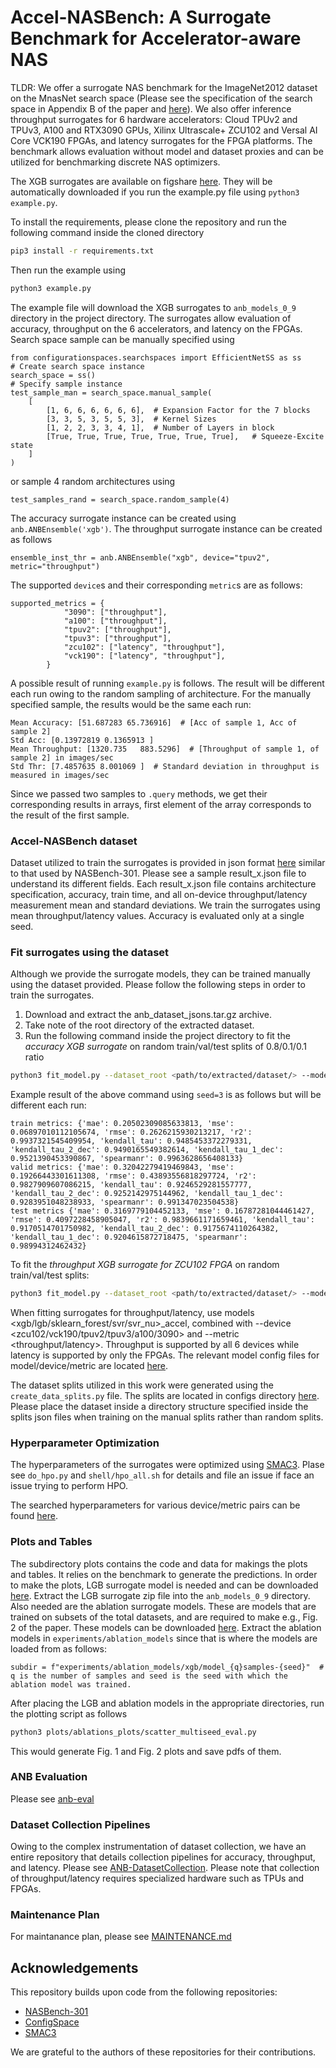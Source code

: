 # Accel-NASBench: A Surrogate Benchmark for Accelerator-aware NAS
TLDR: We offer a surrogate NAS benchmark for the ImageNet2012 dataset on the MnasNet search space (Please see the specification of the search space in Appendix B of the paper and [here](https://github.com/afzalxo/Accel-NASBench/blob/master/configurationspaces/configuration_space_writer.py)). We also offer inference throughput surrogates for 6 hardware accelerators: Cloud TPUv2 and TPUv3, A100 and RTX3090 GPUs, Xilinx Ultrascale+ ZCU102 and Versal AI Core VCK190 FPGAs, and latency surrogates for the FPGA platforms. The benchmark allows evaluation without model and dataset proxies and can be utilized for benchmarking discrete NAS optimizers.

The XGB surrogates are available on figshare [here](https://figshare.com/ndownloader/files/40109821). They will be automatically downloaded if you run the example.py file using `python3 example.py`. 

To install the requirements, please clone the repository and run the following command inside the cloned directory

``` bash
pip3 install -r requirements.txt
```

Then run the example using

``` bash
python3 example.py
```

The example file will download the XGB surrogates to `anb_models_0_9` directory in the project directory. The surrogates allow evaluation of accuracy, throughput on the 6 accelerators, and latency on the FPGAs. Search space sample can be manually specified using

``` python3
from configurationspaces.searchspaces import EfficientNetSS as ss
# Create search space instance
search_space = ss()
# Specify sample instance
test_sample_man = search_space.manual_sample(
    [
        [1, 6, 6, 6, 6, 6, 6],  # Expansion Factor for the 7 blocks
        [3, 3, 5, 3, 5, 5, 3],  # Kernel Sizes
        [1, 2, 2, 3, 3, 4, 1],  # Number of Layers in block
        [True, True, True, True, True, True, True],   # Squeeze-Excite state
    ]
)
```

or sample 4 random architectures using

``` python3
test_samples_rand = search_space.random_sample(4)
```

The accuracy surrogate instance can be created using `anb.ANBEnsemble('xgb')`. The throughput surrogate instance can be created as follows

``` python3
ensemble_inst_thr = anb.ANBEnsemble("xgb", device="tpuv2", metric="throughput")
```

The supported `device`s and their corresponding `metric`s are as follows:

``` python3
supported_metrics = {
            "3090": ["throughput"],
            "a100": ["throughput"],
            "tpuv2": ["throughput"],
            "tpuv3": ["throughput"],
            "zcu102": ["latency", "throughput"],
            "vck190": ["latency", "throughput"],
        }
```

A possible result of running `example.py` is follows. The result will be different each run owing to the random sampling of architecture. For the manually specified sample, the results would be the same each run:

``` python3
Mean Accuracy: [51.687283 65.736916]  # [Acc of sample 1, Acc of sample 2]
Std Acc: [0.13972819 0.1365913 ]
Mean Throughput: [1320.735   883.5296]  # [Throughput of sample 1, of sample 2] in images/sec
Std Thr: [7.4857635 8.001069 ]  # Standard deviation in throughput is measured in images/sec
```

Since we passed two samples to `.query` methods, we get their corresponding results in arrays, first element of the array corresponds to the result of the first sample. 

### Accel-NASBench dataset
Dataset utilized to train the surrogates is provided in json format [here](https://github.com/afzalxo/Accel-NASBench/tree/master/anb_dataset) similar to that used by NASBench-301. Please see a sample result_x.json file to understand its different fields. Each result_x.json file contains architecture specification, accuracy, train time, and all on-device throughput/latency measurement mean and standard deviations. We train the surrogates using mean throughput/latency values. Accuracy is evaluated only at a single seed.

### Fit surrogates using the dataset
Although we provide the surrogate models, they can be trained manually using the dataset provided. Please follow the following steps in order to train the surrogates.
1. Download and extract the anb_dataset_jsons.tar.gz archive.
2. Take note of the root directory of the extracted dataset.
3. Run the following command inside the project directory to fit the _accuracy XGB surrogate_ on random train/val/test splits of 0.8/0.1/0.1 ratio
``` bash
python3 fit_model.py --dataset_root <path/to/extracted/dataset/> --model xgb --model_config_path ./configs/model_configs/gradient_boosting/xgb_configspace.json --data_config_path configs/data_configs/nb_fpga.json --log_dir experiments/ --seed <seed>
```

Example result of the above command using `seed=3` is as follows but will be different each run:

``` python3
train metrics: {'mae': 0.20502309085633813, 'mse': 0.06897010112105674, 'rmse': 0.2626215930213217, 'r2': 0.9937321545409954, 'kendall_tau': 0.9485453372279331, 'kendall_tau_2_dec': 0.9490165549382614, 'kendall_tau_1_dec': 0.9521390453390867, 'spearmanr': 0.9963628656408133}
valid metrics: {'mae': 0.32042279419469843, 'mse': 0.19266443301611308, 'rmse': 0.43893556818297724, 'r2': 0.9827909607086215, 'kendall_tau': 0.9246529281557777, 'kendall_tau_2_dec': 0.9252142975144962, 'kendall_tau_1_dec': 0.9283951048238933, 'spearmanr': 0.991347023504538}
test metrics {'mae': 0.3169779104452133, 'mse': 0.16787281044461427, 'rmse': 0.4097228458905047, 'r2': 0.9839661171659461, 'kendall_tau': 0.9170514701750982, 'kendall_tau_2_dec': 0.9175674110264382, 'kendall_tau_1_dec': 0.9204615872718475, 'spearmanr': 0.98994312462432}
```

To fit the _throughput XGB surrogate for ZCU102 FPGA_ on random train/val/test splits:
``` bash
python3 fit_model.py --dataset_root <path/to/extracted/dataset/> --model xgb_accel --device zcu102 --metric throughput --model_config_path ./configs/model_configs/gradient_boosting/xgb_accel_zcu102_throughput_configspace.json --data_config_path configs/data_configs/nb_fpga.json --log_dir experiments/ --seed <seed>
```

When fitting surrogates for throughput/latency, use models <xgb/lgb/sklearn_forest/svr/svr_nu>\_accel, combined with --device <zcu102/vck190/tpuv2/tpuv3/a100/3090> and --metric <throughput/latency>. Throughput is supported by all 6 devices while latency is supported by only the FPGAs. The relevant model config files for model/device/metric are located [here](https://github.com/afzalxo/Accel-NASBench/tree/master/configs/model_configs).

The dataset splits utilized in this work were generated using the `create_data_splits.py` file. The splits are located in configs directory [here](https://github.com/afzalxo/Accel-NASBench/tree/master/configs/data_splits/default_split). Please place the dataset inside a directory structure specified inside the splits json files when training on the manual splits rather than random splits.

### Hyperparameter Optimization
The hyperparameters of the surrogates were optimized using [SMAC3](https://github.com/automl/SMAC3). Plase see `do_hpo.py` and `shell/hpo_all.sh` for details and file an issue if face an issue trying to perform HPO. 

The searched hyperparameters for various device/metric pairs can be found [here](https://github.com/afzalxo/Accel-NASBench/tree/master/configs/model_configs).

### Plots and Tables
The subdirectory plots contains the code and data for makings the plots and tables. It relies on the benchmark to generate the predictions. In order to make the plots, LGB surrogate model is needed and can be downloaded [here](https://figshare.com/ndownloader/files/40181317). Extract the LGB surrogate zip file into the `anb_models_0_9` directory. Also needed are the ablation surrogate models. These are models that are trained on subsets of the total datasets, and are required to make e.g., Fig. 2 of the paper. These models can be downloaded [here](https://figshare.com/ndownloader/files/40191598). Extract the ablation models in `experiments/ablation_models` since that is where the models are loaded from as follows:

``` python3
subdir = f"experiments/ablation_models/xgb/model_{q}samples-{seed}"  # q is the number of samples and seed is the seed with which the ablation model was trained.
```

After placing the LGB and ablation models in the appropriate directories, run the plotting script as follows

``` bash
python3 plots/ablations_plots/scatter_multiseed_eval.py
```

This would generate Fig. 1 and Fig. 2 plots and save pdfs of them.

### ANB Evaluation
Please see [anb-eval](https://github.com/afzalxo/Accel-NASBench/tree/master/anb_eval)

### Dataset Collection Pipelines
Owing to the complex instrumentation of dataset collection, we have an entire repository that details collection pipelines for accuracy, throughput, and latency. Please see [ANB-DatasetCollection](https://anon-github.automl.cc/r/ANB-DatasetCollection-C564). Please note that collection of throughput/latency requires specialized hardware such as TPUs and FPGAs.

### Maintenance Plan
For maintanance plan, please see [MAINTENANCE.md](https://github.com/afzalxo/Accel-NASBench/tree/master/MAINTENANCE.md)

## Acknowledgements
This repository builds upon code from the following repositories:

- [NASBench-301](https://github.com/automl/nasbench301)
- [ConfigSpace](https://github.com/automl/ConfigSpace)
- [SMAC3](https://github.com/automl/SMAC3)

We are grateful to the authors of these repositories for their contributions.
